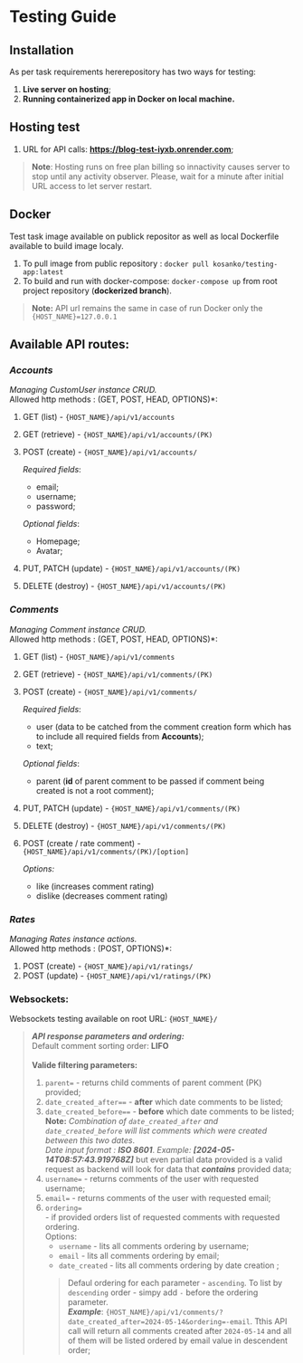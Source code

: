 Testing Guide
===============

Installation
---------------
As per task requirements hererepository has two ways for testing:

1) **Live server on hosting**;
2) **Running containerized app in Docker on local machine.**

## Hosting test

1) URL for API calls: **https://blog-test-iyxb.onrender.com**;

> **Note**: Hosting runs on free plan billing so innactivity causes server to stop until any activity observer. Please, wait for a minute after initial URL access to let server restart.

## Docker
Test task image available on publick repositor as well as local Dockerfile available to build image localy.
1) To pull image from public repository : `docker pull kosanko/testing-app:latest`
2) To build and run with docker-compose: `docker-compose up` from root project repository (**dockerized branch**).

> **Note:** API url remains the same in case of run Docker only the `{HOST_NAME}=127.0.0.1`

Available API routes:
---------------------
### *Accounts* <br>
*Managing CustomUser instance CRUD.*<br>
Allowed http methods : (GET, POST, HEAD, OPTIONS)*:
1) GET (list) - `{HOST_NAME}/api/v1/accounts`
2) GET (retrieve) - `{HOST_NAME}/api/v1/accounts/(PK)`
3) POST (create) - `{HOST_NAME}/api/v1/accounts/`

   _Required fields_:
   - email;
   - username;
   - password;

    _Optional fields_:
    - Homepage;
    - Avatar;

4) PUT, PATCH (update) - `{HOST_NAME}/api/v1/accounts/(PK)`
5) DELETE (destroy) - `{HOST_NAME}/api/v1/accounts/(PK)`

### *Comments*
*Managing Comment instance CRUD.*<br>
Allowed http methods : (GET, POST, HEAD, OPTIONS)*:
1) GET (list) - `{HOST_NAME}/api/v1/comments`
2) GET (retrieve) - `{HOST_NAME}/api/v1/comments/(PK)`
3) POST (create) - `{HOST_NAME}/api/v1/comments/`

   _Required fields_:
   - user (data to be catched from the comment creation form which has to include all required fields from **Accounts**);
   - text;

    _Optional fields_:
   - parent (**id** of parent comment to be passed if comment being created is not a root comment);

4) PUT, PATCH (update) - `{HOST_NAME}/api/v1/comments/(PK)`
5) DELETE (destroy) - `{HOST_NAME}/api/v1/comments/(PK)`
6) POST (create / rate comment) - `{HOST_NAME}/api/v1/comments/(PK)/[option]`<br>

    _Options:_ 
    - like (increases comment rating)
    - dislike (decreases comment rating)

### *Rates*
*Managing Rates instance actions.*<br>
Allowed http methods : (POST, OPTIONS)*:

1) POST (create) - `{HOST_NAME}/api/v1/ratings/`
2) POST (update) - `{HOST_NAME}/api/v1/ratings/(PK)`

### Websockets:
Websockets testing available on root URL: `{HOST_NAME}/`

> ***API response parameters and ordering:***<br>
> Default comment sorting order: **LIFO**<br><br>
>**Valide filtering parameters:**<br>
> 1) `parent=` - returns child comments of parent comment (PK) provided;
> 2) `date_created_after==` - **after** which date comments to be listed;
> 3) `date_created_before==` - **before** which date comments to be listed; <br> **Note:** *Combination of `date_created_after` and `date_created_before` will list comments which were created between this two dates*.<br> *Date input format : **ISO 8601***. *Example: **[2024-05-14T08:57:43.919768Z]*** but even partial data provided is a valid request as backend will look for data that ***contains*** provided data;
> 4) `username=` - returns comments of the user with requested username;
> 5) `email=` - returns comments of the user with requested email;
> 6) `ordering=`<br> - if provided orders list of requested comments with requested ordering.<br>
>    Options:
>      - `username` - lits all comments ordering by username;
>      - `email` - lits all comments ordering by email;
>      - `date_created` - lits all comments ordering by date creation ;
>       > Defaul ordering for each parameter - `ascending`.
>       > To list by `descending` order - simpy add `-` before the ordering parameter.<br>
>    ***Example***: `{HOST_NAME}/api/v1/comments/?date_created_after=2024-05-14&ordering=-email`. Tthis API call will return all comments created after `2024-05-14` and all of them will be listed ordered by email value in descendent order;
